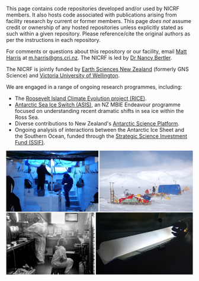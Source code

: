 This page contains code repositories developed and/or used by NICRF members. It also hosts code associated with publications arising from facility research by current or former members. This page *does not* assume credit or ownership of any hosted repositories unless explicitly stated as such within a given repository. Please reference/cite the original authors as per the instructions in each repository.

For comments or questions about this repository or our facility, email [Matt Harris](https://www.gns.cri.nz/about-us/staff-search/matt-harris/) at [m.harris@gns.cri.nz](mailto:m.harris@gns.cri.nz). The NICRF is led by [Dr Nancy Bertler](https://www.gns.cri.nz/about-us/our-people/meet-our-principal-scientists/dr-nancy-bertler/).

The NICRF is jointly funded by [Earth Sciences New Zealand](https://www.earthsciences.nz/) (formerly GNS Science) and [Victoria University of Wellington](https://www.wgtn.ac.nz/).

We are engaged in a range of ongoing research programmes, including:
* The [Roosevelt Island Climate Evolution project (RICE)](http://www.rice.aq/).
* [Antarctic Sea Ice Switch (ASIS)](https://www.seaice.aq/), an NZ MBIE Endeavour programme focused on understanding recent dramatic shifts in sea ice within the Ross Sea.
* Diverse contributions to New Zealand's [Antarctic Science Platform](https://www.antarcticscienceplatform.org.nz/).
* Ongoing analysis of interactions between the Antarctic Ice Sheet and the Southern Ocean, funded through the [Strategic Science Investment Fund (SSIF)](https://www.mbie.govt.nz/science-and-technology/science-and-innovation/funding-information-and-opportunities/investment-funds/strategic-science-investment-fund).

![mosaic of several images including inside a shallow ice core drill tent, a field camp in Antarctica, an ice core illuminated from beneath, and a black and white photo of team members working in the facility clean lab](https://github.com/GNS-NICRF/.github/blob/main/images/GNS-image-mosaic-ICF-github.png) 
